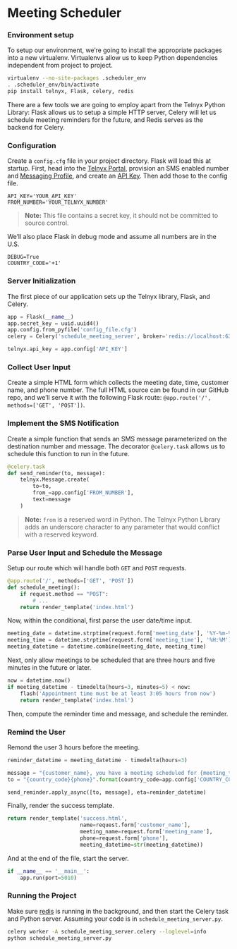 # Meeting Scheduler

### Environment setup

To setup our environment, we’re going to install the appropriate packages into a new virtualenv. Virtualenvs allow us to keep Python dependencies independent from project to project.

```bash
virtualenv --no-site-packages .scheduler_env
. .scheduler_env/bin/activate
pip install telnyx, Flask, celery, redis
```

There are a few tools we are going to employ apart from the Telnyx Python Library: Flask allows us to setup a simple HTTP server, Celery will let us schedule meeting reminders for the future, and Redis serves as the backend for Celery.

### Configuration

Create a `config.cfg` file in your project directory. Flask will load this at startup. First, head into the [Telnyx Portal](https://portal.telnyx.com/#/app/numbers/search-numbers), provision an SMS enabled number and [Messaging Profile](https://portal.telnyx.com/#/app/messaging), and create an [API Key](https://portal.telnyx.com/#/app/auth/v2). Then add those to the config file.

```
API_KEY='YOUR_API_KEY'
FROM_NUMBER='YOUR_TELNYX_NUMBER'
```
> **Note:** This file contains a secret key, it should not be committed to source control.

We’ll also place Flask in debug mode and assume all numbers are in the U.S.

```
DEBUG=True
COUNTRY_CODE='+1'
```

### Server Initialization

The first piece of our application sets up the Telnyx library, Flask, and Celery.

```python
app = Flask(__name__)
app.secret_key = uuid.uuid4()
app.config.from_pyfile('config_file.cfg')
celery = Celery('schedule_meeting_server', broker='redis://localhost:6379')

telnyx.api_key = app.config['API_KEY']
```

### Collect User Input

Create a simple HTML form which collects the meeting date, time, customer name, and phone number. The full HTML source can be found in our GitHub repo, and we’ll serve it with the following Flask route: `@app.route('/', methods=['GET', 'POST'])`.

### Implement the SMS Notification

Create a simple function that sends an SMS message parameterized on the destination number and message. The decorator `@celery.task` allows us to schedule this function to run in the future.

```python
@celery.task
def send_reminder(to, message):
    telnyx.Message.create(
        to=to,
        from_=app.config['FROM_NUMBER'],
        text=message
    )
```

> **Note:** `from` is a reserved word in Python. The Telnyx Python Library adds an underscore character to any parameter that would conflict with a reserved keyword.

### Parse User Input and Schedule the Message

Setup our route which will handle both `GET` and `POST` requests.

```python
@app.route('/', methods=['GET', 'POST'])
def schedule_meeting():
    if request.method == "POST":
        # ...
    return render_template('index.html')
```

Now, within the conditional, first parse the user date/time input.

```python
meeting_date = datetime.strptime(request.form['meeting_date'], '%Y-%m-%d')
meeting_time = datetime.strptime(request.form['meeting_time'], '%H:%M').time()
meeting_datetime = datetime.combine(meeting_date, meeting_time)
```

Next, only allow meetings to be scheduled that are three hours and five minutes in the future or later.

```python
now = datetime.now()
if meeting_datetime - timedelta(hours=3, minutes=5) < now:
    flash('Appointment time must be at least 3:05 hours from now')
    return render_template('index.html')
```

Then, compute the reminder time and message, and schedule the reminder.

### Remind the User

Remond the user 3 hours before the meeting.

```python
reminder_datetime = meeting_datetime - timedelta(hours=3)

message = "{customer_name}, you have a meeting scheduled for {meeting_time}".format(customer_name=request.form['customer_name'], meeting_time=str(meeting_datetime))
to = "{country_code}{phone}".format(country_code=app.config['COUNTRY_CODE'], phone=request.form['phone'])

send_reminder.apply_async([to, message], eta=reminder_datetime)
```

Finally, render the success template.

```python
return render_template('success.html',
                       name=request.form['customer_name'],
                       meeting_name=request.form['meeting_name'],
                       phone=request.form['phone'],
                       meeting_datetime=str(meeting_datetime))
```

And at the end of the file, start the server.

```python
if __name__ == '__main__':
    app.run(port=5010)
```

### Running the Project

Make sure [redis](https://redis.io/topics/quickstart) is running in the background, and then start the Celery task and Python server. Assuming your code is in `schedule_meeting_server.py`.

```bash
celery worker -A schedule_meeting_server.celery --loglevel=info
python schedule_meeting_server.py
```

